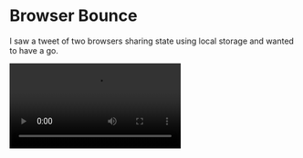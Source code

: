 # Browser Bounce

I saw a tweet of two browsers sharing state using local storage and wanted to have a go.

![](demo.m4v)